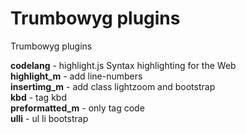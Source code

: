 # Trumbowyg plugins
Trumbowyg plugins

<b>codelang</b> - highlight.js Syntax highlighting for the Web<br>
<b>highlight_m</b> - add line-numbers<br>
<b>insertimg_m</b> - add class lightzoom and bootstrap<br>
<b>kbd</b> - tag kbd<br>
<b>preformatted_m</b> - only tag code<br>
<b>ulli</b> - ul li bootstrap<br>
